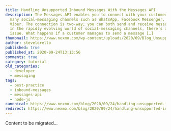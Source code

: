 ```yaml
---
title: Handling Unsupported Inbound Messages With the Messages API
description: The Messages API enables you to connect with your customers over
  many social-messaging channels such as WhatsApp, Facebook Messenger, and
  Viber. The connection is two-way; you can both send and receive messages. But
  in the rapidly evolving world of social-messaging channels, there’s a unique
  issue. What happens if a customer manages to send a message […]
thumbnail: https://www.nexmo.com/wp-content/uploads/2020/09/Blog_Unsupported-Inbound-Messages_1200x600.png
author: stevelorello
published: true
published_at: 2020-09-24T13:13:56
comments: true
category: tutorial
old_categories:
  - developer
  - messaging
tags:
  - best-practice
  - inbound-messages
  - messages-api
  - node-js
canonical: https://www.nexmo.com/blog/2020/09/24/handling-unsupported-inbound-messages-with-the-messages-api-dr
redirect: https://www.nexmo.com/blog/2020/09/24/handling-unsupported-inbound-messages-with-the-messages-api-dr
---
```

Content to be migrated...